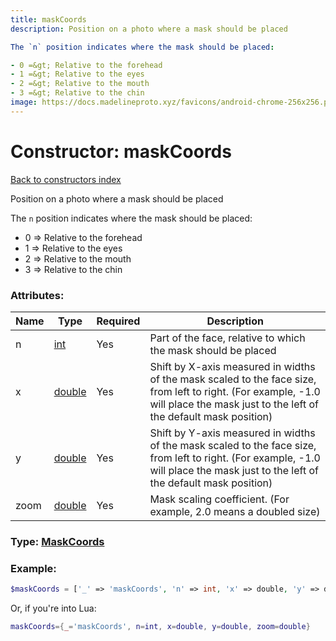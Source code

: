 ```yaml
---
title: maskCoords
description: Position on a photo where a mask should be placed

The `n` position indicates where the mask should be placed:

- 0 =&gt; Relative to the forehead
- 1 =&gt; Relative to the eyes
- 2 =&gt; Relative to the mouth
- 3 =&gt; Relative to the chin
image: https://docs.madelineproto.xyz/favicons/android-chrome-256x256.png
---
```

# Constructor: maskCoords  
[Back to constructors index](index.md)



Position on a photo where a mask should be placed

The `n` position indicates where the mask should be placed:

- 0 =&gt; Relative to the forehead
- 1 =&gt; Relative to the eyes
- 2 =&gt; Relative to the mouth
- 3 =&gt; Relative to the chin

### Attributes:

| Name     |    Type       | Required | Description |
|----------|---------------|----------|-------------|
|n|[int](../types/int.md) | Yes|Part of the face, relative to which the mask should be placed|
|x|[double](../types/double.md) | Yes|Shift by X-axis measured in widths of the mask scaled to the face size, from left to right. (For example, -1.0 will place the mask just to the left of the default mask position)|
|y|[double](../types/double.md) | Yes|Shift by Y-axis measured in widths of the mask scaled to the face size, from left to right. (For example, -1.0 will place the mask just to the left of the default mask position)|
|zoom|[double](../types/double.md) | Yes|Mask scaling coefficient. (For example, 2.0 means a doubled size)|



### Type: [MaskCoords](../types/MaskCoords.md)


### Example:

```php
$maskCoords = ['_' => 'maskCoords', 'n' => int, 'x' => double, 'y' => double, 'zoom' => double];
```  


Or, if you're into Lua:

```lua
maskCoords={_='maskCoords', n=int, x=double, y=double, zoom=double}

```


